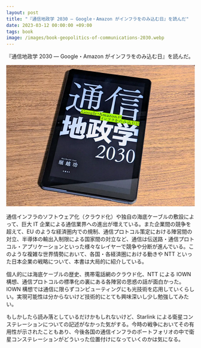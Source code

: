 ```yaml
---
layout: post
title: "『通信地政学 2030 ― Google・Amazon がインフラをのみ込む日』を読んだ"
date: 2023-03-12 00:00:00 +09:00
tags: book
image: /images/book-geopolitics-of-communications-2030.webp
---
```


『通信地政学 2030 ― Google・Amazon がインフラをのみ込む日』を読んだ。

![表紙](/images/book-geopolitics-of-communications-2030.webp)

通信インフラのソフトウェア化（クラウド化）や独自の海底ケーブルの敷設によって、巨大 IT 企業による通信業界への進出が増えている。また企業間の競争を超えて、EU のような経済圏内での規制、通信プロトコル策定における陣営間の対立、半導体の輸出入制限による国家間の対立など、通信は伝送路・通信プロトコル・アプリケーションといった様々なレイヤーで競争や分断が進んでいる。このような複雑な世界情勢において、各国・各経済圏における動きや NTT といった日本企業の戦略について、本書は大局的に紹介している。

個人的には海底ケーブルの歴史、携帯電話網のクラウド化、NTT による IOWN 構想、通信プロトコルの標準化の裏にある各陣営の思惑の話が面白かった。IOWN 構想では通信に限らずコンピューティングにも光技術を応用していくらしい。実現可能性は分からないけど技術的にとても興味深いし少し勉強してみたい。

もしかしたら読み落としているだけかもしれないけど、Starlink による衛星コンステレーションについての記述がなかった気がする。今時の戦争においてその有用性が示されたこともあり、今後各国の通信インフラのポートフォリオの中で衛星コンステレーションがどういった位置付けになっていくのかは気になる。